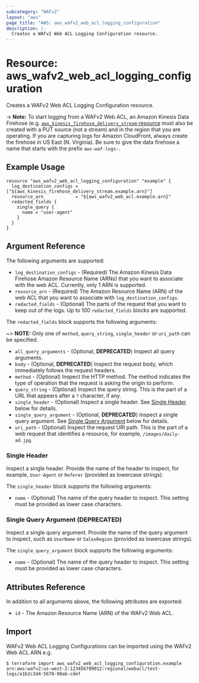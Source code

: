 ```yaml
---
subcategory: "WAFv2"
layout: "aws"
page_title: "AWS: aws_wafv2_web_acl_logging_configuration"
description: |-
  Creates a WAFv2 Web ACL Logging Configuration resource.
---
```


# Resource: aws_wafv2_web_acl_logging_configuration

Creates a WAFv2 Web ACL Logging Configuration resource.

-> **Note:** To start logging from a WAFv2 Web ACL, an Amazon Kinesis Data Firehose (e.g. [`aws_kinesis_firehose_delivery_stream` resource](/docs/providers/aws/r/kinesis_firehose_delivery_stream.html) must also be created with a PUT source (not a stream) and in the region that you are operating.
If you are capturing logs for Amazon CloudFront, always create the firehose in US East (N. Virginia). 
Be sure to give the data firehose a name that starts with the prefix `aws-waf-logs-`.

## Example Usage

```hcl
resource "aws_wafv2_web_acl_logging_configuration" "example" {
  log_destination_configs = ["${aws_kinesis_firehose_delivery_stream.example.arn}"]
  resource_arn            = "${aws_wafv2_web_acl.example.arn}"
  redacted_fields {
    single_query {
      name = "user-agent"
    }
  }
}
```

## Argument Reference

The following arguments are supported:

* `log_destination_configs` - (Required) The Amazon Kinesis Data Firehose Amazon Resource Name (ARNs) that you want to associate with the web ACL. Currently, only 1 ARN is supported. 
* `resource_arn` - (Required) The Amazon Resource Name (ARN) of the web ACL that you want to associate with `log_destination_configs`.
* `redacted_fields` - (Optional) The parts of the request that you want to keep out of the logs. Up to 100 `redacted_fields` blocks are supported. 

The `redacted_fields` block supports the following arguments:

~> **NOTE:** Only one of `method`, `query_string`, `single_header` or `uri_path` can be specified.

* `all_query_arguments` - (Optional, **DEPRECATED**) Inspect all query arguments.
* `body` - (Optional, **DEPRECATED**) Inspect the request body, which immediately follows the request headers.
* `method` - (Optional) Inspect the HTTP method. The method indicates the type of operation that the request is asking the origin to perform.
* `query_string` - (Optional) Inspect the query string. This is the part of a URL that appears after a `?` character, if any.
* `single_header` - (Optional) Inspect a single header. See [Single Header](#single-header) below for details.
* `single_query_argument` - (Optional, **DEPRECATED**) Inspect a single query argument. See [Single Query Argument](#single-query-argument) below for details.
* `uri_path` - (Optional) Inspect the request URI path. This is the part of a web request that identifies a resource, for example, `/images/daily-ad.jpg`.

### Single Header

Inspect a single header. Provide the name of the header to inspect, for example, `User-Agent` or `Referer` (provided as lowercase strings).

The `single_header` block supports the following arguments:

* `name` - (Optional) The name of the query header to inspect. This setting must be provided as lower case characters.

### Single Query Argument (**DEPRECATED**)

Inspect a single query argument. Provide the name of the query argument to inspect, such as `UserName` or `SalesRegion` (provided as lowercase strings).

The `single_query_argument` block supports the following arguments:

* `name` - (Optional) The name of the query header to inspect. This setting must be provided as lower case characters.

## Attributes Reference

In addition to all arguments above, the following attributes are exported:

* `id` - The Amazon Resource Name (ARN) of the WAFv2 Web ACL.

## Import

WAFv2 Web ACL Logging Configurations can be imported using the WAFv2 Web ACL ARN e.g.

```
$ terraform import aws_wafv2_web_acl_logging_configuration.example arn:aws:wafv2:us-west-2:123456789012:regional/webacl/test-logs/a1b2c3d4-5678-90ab-cdef
